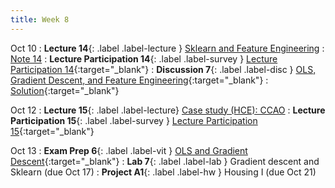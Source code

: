 ```yaml
---
title: Week 8
---
```


Oct 10
: **Lecture 14**{: .label .label-lecture } [Sklearn and Feature Engineering](lecture/lec14)
    : [Note 14](https://ds100.org/course-notes/feature_engineering/feature_engineering.html)
: **Lecture Participation 14**{: .label .label-survey } [Lecture Participation 14](https://app.sli.do/event/95Ag9LDqs2sDHBd26KeSLK/embed/polls/19164452-c3cd-4d4f-9f97-60605cd63095){:target="_blank"}
: **Discussion 7**{: .label .label-disc } [OLS, Gradient Descent, and Feature Engineering](https://drive.google.com/file/d/1AyJ9kuK7D9xSKAYyLrJa6pP5TnDWqywF/view?usp=sharing){:target="_blank"}
    : [Solution](https://drive.google.com/file/d/1q4kRslxbd-6SuLKTRF3iUBP1Pb-72NoQ/view?usp=sharing){:target="_blank"}

Oct 12
: **Lecture 15**{: .label .label-lecture} [Case study (HCE): CCAO](lecture/lec15)
: **Lecture Participation 15**{: .label .label-survey } [Lecture Participation 15](https://app.sli.do/event/75N8vUrziBQm1hPf9V5DEW/embed/polls/a44a58ce-dae5-4dea-a954-ce684fa999d2){:target="_blank"}

Oct 13
: **Exam Prep 6**{: .label .label-vit } [OLS and Gradient Descent](https://drive.google.com/file/d/1TCRhz0kWLcTh0g4-h5ApBNPu1hkU7H3j/view?usp=sharing){:target="_blank"}
: **Lab 7**{: .label .label-lab } Gradient descent and Sklearn (due Oct 17)
: **Project A1**{: .label .label-hw } Housing I (due Oct 21)


